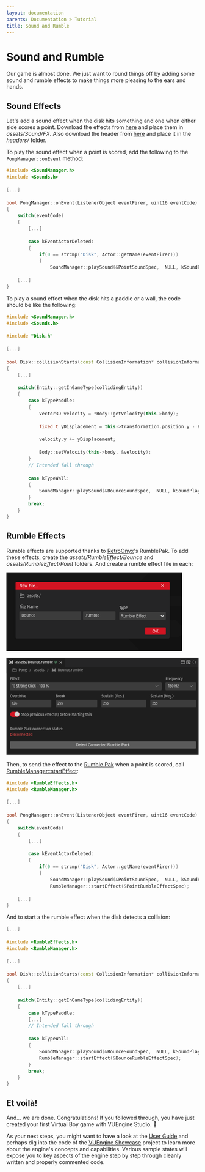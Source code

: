 ```yaml
---
layout: documentation
parents: Documentation > Tutorial
title: Sound and Rumble
---
```


# Sound and Rumble

Our game is almost done. We just want to round things off by adding some sound and rumble effects to make things more pleasing to the ears and hands.

## Sound Effects

Let's add a sound effect when the disk hits something and one when either side scores a point. Download the effects from [here](https://github.com/VUEngine/Pong/tree/ves-v0.6.0/assets/Sound/FX) and place them in _assets/Sound/FX_. Also download the header from [here](https://github.com/VUEngine/Pong/blob/ves-v0.6.0/headers/Sounds.h) and place it in the _headers/_ folder.

To play the sound effect when a point is scored, add the following to the `PongManager::onEvent` method:

```cpp
#include <SoundManager.h>
#include <Sounds.h>

[...]

bool PongManager::onEvent(ListenerObject eventFirer, uint16 eventCode)
{
    switch(eventCode)
    {
        [...]

        case kEventActorDeleted:
        {
            if(0 == strcmp("Disk", Actor::getName(eventFirer)))
            {
                SoundManager::playSound(&PointSoundSpec,  NULL, kSoundPlaybackNormal, NULL);

    [...]
}
```

To play a sound effect when the disk hits a paddle or a wall, the code should be like the following:

```cpp
#include <SoundManager.h>
#include <Sounds.h>

#include "Disk.h"

[...]

bool Disk::collisionStarts(const CollisionInformation* collisionInformation)
{
    [...]

    switch(Entity::getInGameType(collidingEntity))
    {
        case kTypePaddle:
        {
            Vector3D velocity = *Body::getVelocity(this->body);

            fixed_t yDisplacement = this->transformation.position.y - Entity::getPosition(collidingEntity)->y;

            velocity.y += yDisplacement;

            Body::setVelocity(this->body, &velocity);
        }
        // Intended fall through

        case kTypeWall:
        {
            SoundManager::playSound(&BounceSoundSpec,  NULL, kSoundPlaybackNormal, NULL);
        }
        break;
    }
}
```

## Rumble Effects

Rumble effects are supported thanks to [RetroOnyx](https://www.retroonyx.com/product-page/virtual-boy-rumble-pack)'s RumblePak. To add these effects, create the _assets/RumbleEffect/Bounce_ and _assets/RumbleEffect/Point_ folders. And create a rumble effect file in each:

<a href="/documentation/images/tutorial/new-rumble-effect.png" data-toggle="lightbox" data-gallery="gallery" data-caption="New Rumble Effect"><img src="/documentation/images/tutorial/new-rumble-effect.png" /></a>

<a href="/documentation/images/tutorial/bounce-rumble-effect.png" data-toggle="lightbox" data-gallery="gallery" data-caption="Bounce Rumble Effect"><img src="/documentation/images/tutorial/bounce-rumble-effect.png" /></a>

Then, to send the effect to the [Rumble Pak](https://www.retroonyx.com/product-page/virtual-boy-rumble-pack) when a point is scored, call [RumbleManager::startEffect](<(/documentation/api/class-rumble-manager/)>):

```cpp
#include <RumbleEffects.h>
#include <RumbleManager.h>

[...]

bool PongManager::onEvent(ListenerObject eventFirer, uint16 eventCode)
{
    switch(eventCode)
    {
        [...]

        case kEventActorDeleted:
        {
            if(0 == strcmp("Disk", Actor::getName(eventFirer)))
            {
                SoundManager::playSound(&PointSoundSpec,  NULL, kSoundPlaybackNormal, NULL);
                RumbleManager::startEffect(&PointRumbleEffectSpec);

    [...]
}
```

And to start a the rumble effect when the disk detects a collision:

```cpp
[...]

#include <RumbleEffects.h>
#include <RumbleManager.h>

[...]

bool Disk::collisionStarts(const CollisionInformation* collisionInformation)
{
    [...]

    switch(Entity::getInGameType(collidingEntity))
    {
        case kTypePaddle:
        [...]
        // Intended fall through

        case kTypeWall:
        {
            SoundManager::playSound(&BounceSoundSpec,  NULL, kSoundPlaybackNormal, NULL);
            RumbleManager::startEffect(&BounceRumbleEffectSpec);
        }
        break;
    }
}
```

## Et voilà!

And... we are done. Congratulations! If you followed through, you have just created your first Virtual Boy game with VUEngine Studio. 🥳

As your next steps, you might want to have a look at the [User Guide](/documentation/user-guide/introduction/) and perhaps dig into the code of the [VUEngine Showcase](https://github.com/VUEngine/VUEngine-Showcase) project to learn more about the engine's concepts and capabilities. Various sample states will expose you to key aspects of the engine step by step through cleanly written and properly commented code.
